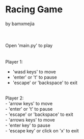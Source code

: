 # Racing Game
by bamxmejia<br />
<br />
<br />
<br />
Open 'main.py' to play<br />
<br />
<br />
Player 1:<br />
-  'wasd keys' to move<br />
-  'enter' or 't' to pause<br />
-  'escape' or 'backspace' to exit<br />
<br />
Player 2:<br />
-  'arrow keys' to move<br />
-  'enter' or 't' to pause<br />
-  'escape' or 'backspace' to exit<br />
- 'arrows keys' to move<br />
- 'enter key' to pause<br />
- 'escape key' or click on 'x' to exit<br />
